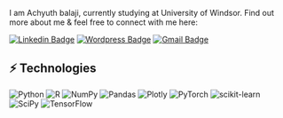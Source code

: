 I am Achyuth balaji, currently studying at University of Windsor. Find out more about me & feel free to connect with me here:

[![Linkedin Badge](https://img.shields.io/badge/-Achyuth-blue?style=flat-square&logo=Linkedin&logoColor=white&link=https://www.linkedin.com/in/achyuth-balaji-424aa2138/)](https://www.linkedin.com/in/achyuth-balaji-424aa2138/)
[![Wordpress Badge](https://img.shields.io/badge/rashedul-alam-12100E?style=flat-square&logo=wordpress&logoColor=white&link=https://achyuthtech.wordpress.com/)](https://achyuthtech.wordpress.com/)
[![Gmail Badge](https://img.shields.io/badge/-achyuthbalaji97@gmail.com-c14438?style=flat-square&logo=Gmail&logoColor=white&link=mailto:achyuthbalaji97@gmail.com)](mailto:achyuthbalaji97@gmail.com)



## ⚡ Technologies


![Python](https://img.shields.io/badge/python-3670A0?style=for-the-badge&logo=python&logoColor=ffdd54)
![R](https://img.shields.io/badge/r-%23276DC3.svg?style=for-the-badge&logo=r&logoColor=white)
![NumPy](https://img.shields.io/badge/numpy-%23013243.svg?style=for-the-badge&logo=numpy&logoColor=white)
![Pandas](https://img.shields.io/badge/pandas-%23150458.svg?style=for-the-badge&logo=pandas&logoColor=white)
![Plotly](https://img.shields.io/badge/Plotly-%233F4F75.svg?style=for-the-badge&logo=plotly&logoColor=white)
![PyTorch](https://img.shields.io/badge/PyTorch-%23EE4C2C.svg?style=for-the-badge&logo=PyTorch&logoColor=white)
![scikit-learn](https://img.shields.io/badge/scikit--learn-%23F7931E.svg?style=for-the-badge&logo=scikit-learn&logoColor=white)
![SciPy](https://img.shields.io/badge/SciPy-%230C55A5.svg?style=for-the-badge&logo=scipy&logoColor=%white)
![TensorFlow](https://img.shields.io/badge/TensorFlow-%23FF6F00.svg?style=for-the-badge&logo=TensorFlow&logoColor=white)

